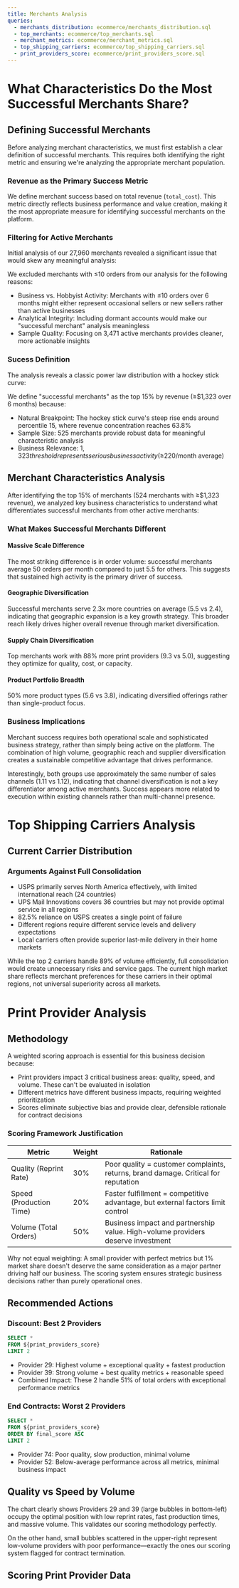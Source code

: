 ```yaml
---
title: Merchants Analysis
queries:
  - merchants_distribution: ecommerce/merchants_distribution.sql
  - top_merchants: ecommerce/top_merchants.sql
  - merchant_metrics: ecommerce/merchant_metrics.sql
  - top_shipping_carriers: ecommerce/top_shipping_carriers.sql
  - print_providers_score: ecommerce/print_providers_score.sql
---
```


# What Characteristics Do the Most Successful Merchants Share?

## Defining Successful Merchants
Before analyzing merchant characteristics, we must first establish a clear definition of successful merchants. This requires both identifying the right metric and ensuring we're analyzing the appropriate merchant population.

### Revenue as the Primary Success Metric
We define merchant success based on total revenue (`total_cost`). This metric directly reflects business performance and value creation, making it the most appropriate measure for identifying successful merchants on the platform.

### Filtering for Active Merchants
Initial analysis of our 27,960 merchants revealed a significant issue that would skew any meaningful analysis:

<DataTable data={merchants_distribution}/>

We excluded merchants with ≤10 orders from our analysis for the following reasons:

- Business vs. Hobbyist Activity: Merchants with ≤10 orders over 6 months might either represent occasional sellers or new sellers rather than active businesses
- Analytical Integrity: Including dormant accounts would make our "successful merchant" analysis meaningless
- Sample Quality: Focusing on 3,471 active merchants provides cleaner, more actionable insights

### Sucess Definition
The analysis reveals a classic power law distribution with a hockey stick curve:

<BarChart 
    data={top_merchants} 
    x=percentile
    y=cumulative_revenue
    sort=false
    yFmt=usd0k
    y2=cumulative_revenue_percent
    y2SeriesType=line
    y2Max=1
    y2Fmt=pct
    chartAreaHeight=350
/>

<DataTable data={top_merchants} >

  <Column id=percentile/> 
	<Column id=cumulative_revenue fmt=usd0/> 
  <Column id=cumulative_revenue_percent fmt=pct/> 
  <Column id=avg_revenue fmt=usd0/> 
	<Column id=min_revenue fmt=usd0/> 
  <Column id=max_revenue fmt=usd0/> 
</DataTable>

We define "successful merchants" as the top 15% by revenue (≥$1,323 over 6 months) because:

- Natural Breakpoint: The hockey stick curve's steep rise ends around percentile 15, where revenue concentration reaches 63.8%
- Sample Size: 525 merchants provide robust data for meaningful characteristic analysis
- Business Relevance: $1,323 threshold represents serious business activity (≥$220/month average)

## Merchant Characteristics Analysis

After identifying the top 15% of merchants (524 merchants with ≥$1,323 revenue), we analyzed key business characteristics to understand what differentiates successful merchants from other active merchants:


<DataTable data={merchant_metrics}>
	<Column id=metric />
	<Column id=top_15_percent />
	<Column id=others />
  <Column id=difference contentType=delta fmt=pct />
</DataTable>

### What Makes Successful Merchants Different
#### Massive Scale Difference
The most striking difference is in order volume: successful merchants average 50 orders per month compared to just 5.5 for others. This suggests that sustained high activity is the primary driver of success.

#### Geographic Diversification
Successful merchants serve 2.3x more countries on average (5.5 vs 2.4), indicating that geographic expansion is a key growth strategy. This broader reach likely drives higher overall revenue through market diversification.

#### Supply Chain Diversification
Top merchants work with 88% more print providers (9.3 vs 5.0), suggesting they optimize for quality, cost, or capacity.

#### Product Portfolio Breadth
50% more product types (5.6 vs 3.8), indicating diversified offerings rather than single-product focus.

### Business Implications
Merchant success requires both operational scale and sophisticated business strategy, rather than simply being active on the platform. The combination of high volume, geographic reach and supplier diversification creates a sustainable competitive advantage that drives performance.

Interestingly, both groups use approximately the same number of sales channels (1.11 vs 1.12), indicating that channel diversification is not a key differentiator among active merchants. Success appears more related to execution within existing channels rather than multi-channel presence.


# Top Shipping Carriers Analysis

## Current Carrier Distribution
<DataTable data={top_shipping_carriers}>
	<Column id=shipment_carrier />
	<Column id=total_orders />
	<Column id=percent_total_orders fmt=pct />
  <Column id=countries_served />
</DataTable>

### Arguments Against Full Consolidation
- USPS primarily serves North America effectively, with limited international reach (24 countries)
- UPS Mail Innovations covers 36 countries but may not provide optimal service in all regions
- 82.5% reliance on USPS creates a single point of failure
- Different regions require different service levels and delivery expectations
- Local carriers often provide superior last-mile delivery in their home markets

While the top 2 carriers handle 89% of volume efficiently, full consolidation would create unnecessary risks and service gaps. The current high market share reflects merchant preferences for these carriers in their optimal regions, not universal superiority across all markets.

# Print Provider Analysis
## Methodology

A weighted scoring approach is essential for this business decision because:
- Print providers impact 3 critical business areas: quality, speed, and volume. These can't be evaluated in isolation
- Different metrics have different business impacts, requiring weighted prioritization
- Scores eliminate subjective bias and provide clear, defensible rationale for contract decisions

### Scoring Framework Justification
| **Metric** | **Weight** | **Rationale** |
| ------ | ------ | --------- |
| Quality (Reprint Rate) | 30% | Poor quality = customer complaints, returns, brand damage. Critical for reputation |
|Speed (Production Time) | 20% | Faster fulfillment = competitive advantage, but external factors limit control
| Volume (Total Orders) |50% | Business impact and partnership value. High-volume providers deserve investment |

Why not equal weighting: A small provider with perfect metrics but 1% market share doesn't deserve the same consideration as a major partner driving half our business. The scoring system ensures strategic business decisions rather than purely operational ones.

## Recommended Actions
### Discount: Best 2 Providers

```sql best_2_providers
SELECT *
FROM ${print_providers_score}
LIMIT 2
```
<DataTable data={best_2_providers}>
	<Column id=print_provider_id />
  <Column id=total_orders />
	<Column id=total_items />
  <Column id=reprint_rate fmt=pct />
  <Column id=avg_production_days />
  <Column id=final_score />
</DataTable>

- Provider 29: Highest volume + exceptional quality + fastest production
- Provider 39: Strong volume + best quality metrics + reasonable speed
- Combined Impact: These 2 handle 51% of total orders with exceptional performance metrics


### End Contracts: Worst 2 Providers

```sql worst_2_providers
SELECT *
FROM ${print_providers_score}
ORDER BY final_score ASC
LIMIT 2
```
<DataTable data={worst_2_providers}>
	<Column id=print_provider_id />
  <Column id=total_orders />
	<Column id=total_items />
  <Column id=reprint_rate fmt=pct />
  <Column id=avg_production_days />
  <Column id=final_score />
</DataTable>

- Provider 74: Poor quality, slow production, minimal volume
- Provider 52: Below-average performance across all metrics, minimal business impact

## Quality vs Speed by Volume

<BubbleChart 
    data={print_providers_score}
    x=avg_production_days
    y=reprint_rate
    yFmt=pct
    series=print_provider_id
    size=total_orders
    chartAreaHeight=350
    scaleTo=1.2
    xLabelWrap=true
    legend=false
/>

The chart clearly shows Providers 29 and 39 (large bubbles in bottom-left) occupy the optimal position with low reprint rates, fast production times, and massive volume. This validates our scoring methodology perfectly.

On the other hand, small bubbles scattered in the upper-right represent low-volume providers with poor performance—exactly the ones our scoring system flagged for contract termination.

## Scoring Print Provider Data
<DataTable data={print_providers_score} />